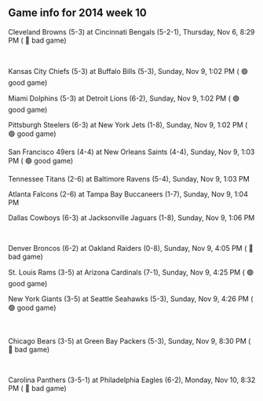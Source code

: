 ## Game info for 2014 week 10
Cleveland Browns (5-3) at Cincinnati Bengals (5-2-1), Thursday, Nov 6, 8:29 PM (	:red_circle: bad game)


<br/>

Kansas City Chiefs (5-3) at Buffalo Bills (5-3), Sunday, Nov 9, 1:02 PM (	:green_circle: good game)

Miami Dolphins (5-3) at Detroit Lions (6-2), Sunday, Nov 9, 1:02 PM (	:green_circle: good game)

Pittsburgh Steelers (6-3) at New York Jets (1-8), Sunday, Nov 9, 1:02 PM (	:green_circle: good game)

San Francisco 49ers (4-4) at New Orleans Saints (4-4), Sunday, Nov 9, 1:03 PM (	:green_circle: good game)

Tennessee Titans (2-6) at Baltimore Ravens (5-4), Sunday, Nov 9, 1:03 PM

Atlanta Falcons (2-6) at Tampa Bay Buccaneers (1-7), Sunday, Nov 9, 1:04 PM

Dallas Cowboys (6-3) at Jacksonville Jaguars (1-8), Sunday, Nov 9, 1:06 PM


<br/>

Denver Broncos (6-2) at Oakland Raiders (0-8), Sunday, Nov 9, 4:05 PM (	:red_circle: bad game)

St. Louis Rams (3-5) at Arizona Cardinals (7-1), Sunday, Nov 9, 4:25 PM (	:green_circle: good game)

New York Giants (3-5) at Seattle Seahawks (5-3), Sunday, Nov 9, 4:26 PM (	:green_circle: good game)


<br/>

Chicago Bears (3-5) at Green Bay Packers (5-3), Sunday, Nov 9, 8:30 PM (	:red_circle: bad game)


<br/>

Carolina Panthers (3-5-1) at Philadelphia Eagles (6-2), Monday, Nov 10, 8:32 PM (	:red_circle: bad game)

